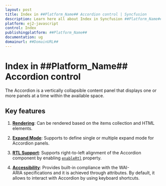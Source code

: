 ```yaml
---
layout: post
title: Index in ##Platform_Name## Accordion control | Syncfusion
description: Learn here all about Index in Syncfusion ##Platform_Name## Accordion control of Syncfusion Essential JS 2 and more.
platform: ej2-javascript
control: Index 
publishingplatform: ##Platform_Name##
documentation: ug
domainurl: ##DomainURL##
---
```


# Index in ##Platform_Name## Accordion control

The Accordion is a vertically collapsible content panel that displays one or more panels at a time within the available space.

## Key features

1. **[Rendering](getting-started)**: Can be rendered based on the items collection and HTML elements.

2. **[Expand Mode](./expand-mode/)**: Supports to define single or multiple expand mode for Accordion panels.

3. **[RTL Support](../api/accordion#enablertl)**: Supports right-to-left alignment of the Accordion component by enabling [`enableRtl`](../api/accordion#enablertl) property.

4. **[Accessibility](./accessibility/)**: Provides built-in compliance with the WAI-ARIA specifications and it is achieved through attributes. By default,
it allows to interact with Accordion by using keyboard shortcuts.